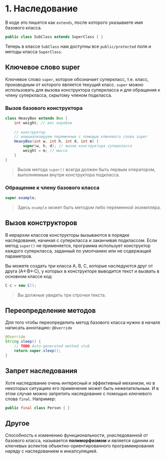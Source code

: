 # 1. Наследование

В коде это пишется как `extends`, после которого указываете имя базового класса.

```java
public class SubClass extends SuperClass { }
```

Теперь в классе `SubClass` нам доступны все `public/protected` поля и методы класса `SuperClass`.

## Ключевое слово super
Ключевое слово `super`, которое обозначает суперкласс, т.е. класс, производным от которого является текущий класс. 
`super` можно использовать для вызова конструктора суперкласса и для обращения к члену суперкласса, скрытому членом подкласса.

### Вызов базового конструктора
```java
class HeavyBox extends Box {
    int weight; // вес коробки
    
    // конструктор
    // инициализируем переменные с помощью ключевого слова super
    HeavyBox(int w, int h, int d, int m) {
        super(w, h, d); // вызов конструктора суперкласса
        weight = m; // масса
    }
}
```

> Вызов метода `super()` всегда должен быть первым оператором, выполняемым внутри конструктора подкласса.  


### Обращение к члену базового класса
```java
super.example;
```

> Здесь `example` может быть методом либо переменной экземпляра.  


## Вызов конструкторов
В иерархии классов конструкторы вызываются в порядке наследования, начиная с суперкласса и заканчивая подклассом. Если метод `super()` не применяется, программа использует конструктор каждого суперкласса, заданный по умолчанию или не содержащий параметров.

Вы можете создать три класса A, B, C, которые наследуются друг от друга (A←B←C), у которых в конструкторе выводится текст и вызвать в основном классе код:

```java
C c = new C();
```

> Вы должные увидеть три строчки текста.  


## Переопределение методов
Для того чтобы переопределить метод базового класса нужно в начале написать аннотацию: `@Override`
```java
@Override
String sleep() {
	// TODO Auto-generated method stub
	return super.sleep();
}
```


## Запрет наследования
Хотя наследование очень интересный и эффективный механизм, но в некоторых ситуациях его применение может быть нежелательным. И в этом случае можно запретить наследование с помощью ключевого слова `final`. Например:
```java
public final class Person { }
```


## Другое
Способность к изменению функциональности, унаследованной от базового класса, называется **полиморфизмом** и является одиним из ключевых аспектов объектно-ориентированного программирования наряду с наследованием и инкапсуляцией.
